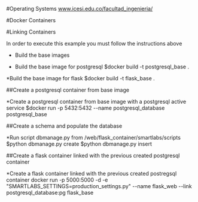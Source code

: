 #Operating Systems www.icesi.edu.co/facultad_ingenieria/

#Docker Containers

#Linking Containers

In order to execute this example you must follow the instructions above

* Build the base images

- Build the base image for postgresql
$docker build -t postgresql_base .

*Build the base image for flask
$docker build -t flask_base .

##Create a postgresql container from base image

*Create a postgresql container from base image with a postgresql active service
$docker run -p 5432:5432 --name postgresql_database postgresql_base 

##Create a schema and populate the database

*Run script dbmanage.py from /web/flask_container/smartlabs/scripts
$python dbmanage.py create
$python dbmanage.py insert

##Create a flask container linked with the previous created postgresql container

*Create a flask container linked with the previous created postregsql container
docker run -p 5000:5000 -d -e "SMARTLABS_SETTINGS=production_settings.py" --name flask_web --link postgresql_database:pg flask_base
